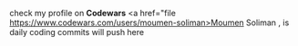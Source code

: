 check my profile on <b>Codewars</b> <a href="file https://www.codewars.com/users/moumen-soliman>Moumen Soliman</a> , is daily coding commits will push here
